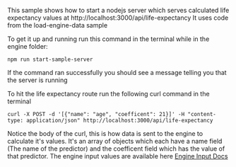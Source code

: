This sample shows how to start a nodejs server which serves calculated life expectancy values at http://localhost:3000/api/life-expectancy
It uses code from the load-engine-data sample

To get it up and running run this command in the terminal while in the engine folder:

```
npm run start-sample-server
```

If the command ran successfully you should see a message telling you that the server is running

To hit the life expectancy route run the following curl command in the terminal

```
curl -X POST -d '[{"name": "age", "coefficent": 21}]' -H "content-type: application/json" http://localhost:3000/api/life-expectancy
```

Notice the body of the curl, this is how data is sent to the engine to calculate it's values. It's an array of objects which each have a name field (The name of the predictor) and the coefficent field which has the value of that predictor. The engine input values are available here [Engine Input Docs](http://docs.projectbiglife.ca)